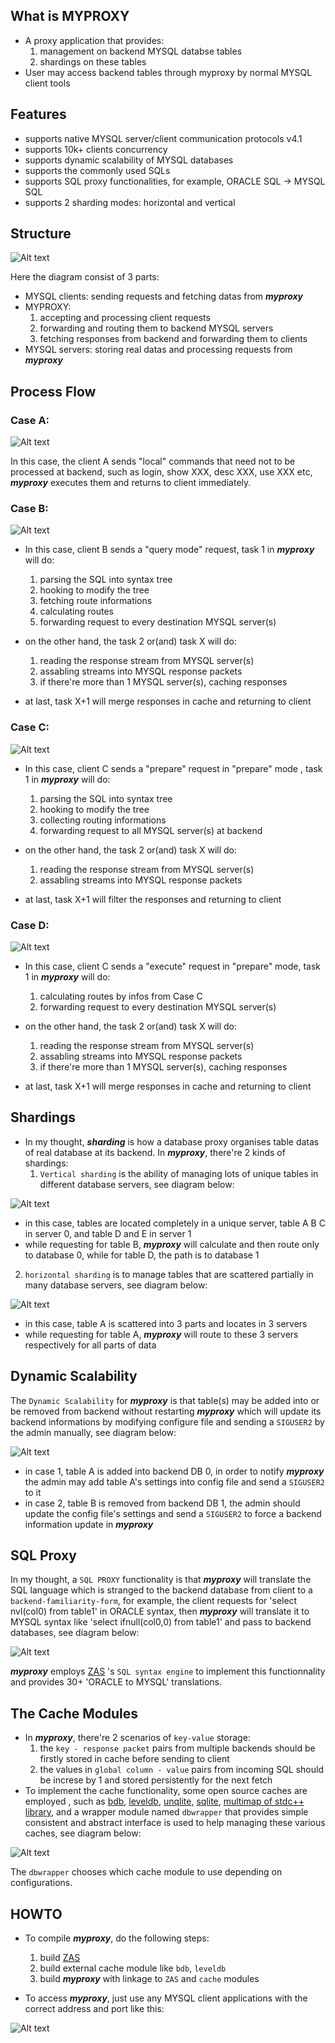 ## What is MYPROXY

 - A proxy application that provides: 
    1. management on backend MYSQL databse tables 
    2. shardings on these tables
 - User may access backend tables through myproxy by normal MYSQL client tools 


## Features
 - supports native MYSQL server/client communication protocols v4.1
 - supports 10k+ clients concurrency 
 - supports dynamic scalability of MYSQL databases
 - supports the commonly used SQLs
 - supports SQL proxy functionalities, for example, ORACLE SQL -> MYSQL SQL
 - supports 2 sharding modes: horizontal and vertical


## Structure
 ![Alt text](https://github.com/oun111/images/blob/master/myproxy_structure.png)

Here the diagram consist of 3 parts:
 - MYSQL clients: sending requests and fetching datas from ***myproxy***
 - MYPROXY: 
    1. accepting and processing client requests
    2. forwarding and routing them to backend MYSQL servers
    3. fetching responses from backend and forwarding them to clients
 - MYSQL servers: storing real datas and processing requests from ***myproxy***


## Process Flow

### Case A:

 ![Alt text](https://github.com/oun111/images/blob/master/myproxy_process_flow_A.png)
 
 In this case, the client A sends "local" commands that need not to be processed at backend, such as login, show XXX, desc XXX, use XXX etc, ***myproxy*** executes them and returns to client immediately.
 
### Case B:

 ![Alt text](https://github.com/oun111/images/blob/master/myproxy_process_flow_B.png)
 
 - In this case, client B sends a "query mode" request, task 1 in ***myproxy*** will do:
    1. parsing the SQL into syntax tree
    2. hooking to modify the tree
    3. fetching route informations
    4. calculating routes
    5. forwarding request to every destination MYSQL server(s)
    
 - on the other hand, the task 2 or(and) task X will do:
    1. reading the response stream from MYSQL server(s)
    2. assabling streams into MYSQL response packets
    3. if there're more than 1 MYSQL server(s), caching responses
    
 - at last, task X+1 will merge responses in cache and returning to client
 
### Case C:

 ![Alt text](https://github.com/oun111/images/blob/master/myproxy_process_flow_C.png)
 
 - In this case, client C sends a "prepare" request in "prepare" mode , task 1 in ***myproxy*** will do:
    1. parsing the SQL into syntax tree
    2. hooking to modify the tree
    3. collecting routing informations
    4. forwarding request to all MYSQL server(s) at backend
    
 - on the other hand, the task 2 or(and) task X will do:
    1. reading the response stream from MYSQL server(s)
    2. assabling streams into MYSQL response packets
    
 - at last, task X+1 will filter the responses and returning to client
 
### Case D:
 
 ![Alt text](https://github.com/oun111/images/blob/master/myproxy_process_flow_D.png)
 
 - In this case, client C sends a "execute" request in "prepare" mode, task 1 in ***myproxy*** will do:
    1. calculating routes by infos from Case C
    2. forwarding request to every destination MYSQL server(s)
    
 - on the other hand, the task 2 or(and) task X will do:
    1. reading the response stream from MYSQL server(s)
    2. assabling streams into MYSQL response packets
    3. if there're more than 1 MYSQL server(s), caching responses
    
 - at last, task X+1 will merge responses in cache and returning to client


## Shardings
 - In my thought, ***sharding*** is how a database proxy organises table datas of real database at its backend. In ***myproxy***, there're 2 kinds of shardings:
    1. `Vertical sharding` is the ability of managing lots of unique tables in different database servers, see diagram below:
    
  ![Alt text](https://github.com/oun111/images/blob/master/myproxy_sharding_v.png)

   * in this case, tables are located completely in a unique server, table A B C in server 0, and table D and E in server 1
   * while requesting for table B, ***myproxy*** will calculate and then route only to database 0, while for table D, the path is to database 1
   
   2. `horizontal sharding` is to manage tables that are scattered partially in many database servers, see diagram below:
   
  ![Alt text](https://github.com/oun111/images/blob/master/myproxy_sharding_h.png)

   * in this case, table A is scattered into 3 parts and locates in 3 servers
   * while requesting for table A, ***myproxy*** will route to these 3 servers respectively for all parts of data


## Dynamic Scalability
  The `Dynamic Scalability` for ***myproxy*** is that table(s) may be added into or be removed from backend without restarting ***myproxy*** which will update its backend informations by modifying configure file and sending a `SIGUSER2` by the admin manually, see diagram below:
  
  ![Alt text](https://github.com/oun111/images/blob/master/myproxy_dynamic_scalability_A.png)
  
  * in case 1, table A is added into backend DB 0, in order to notify ***myproxy*** the admin may add table A's settings into config file and send a `SIGUSER2` to it
  * in case 2, table B is removed from backend DB 1, the admin should update the config file's settings and send a `SIGUSER2` to force a backend information update in ***myproxy***
  

## SQL Proxy
In my thought, a `SQL PROXY` functionality is that ***myproxy*** will translate the SQL language which is stranged to the backend database from client to a `backend-familiarity-form`, for example, the client requests for 'select nvl(col0) from table1' in ORACLE syntax, then ***myproxy*** will translate it to MYSQL syntax like 'select ifnull(col0,0) from table1' and pass to backend databases, see diagram below:

  ![Alt text](https://github.com/oun111/images/blob/master/myproxy_sql_proxy.png)
  
  ***myproxy*** employs [ZAS](https://github.com/oun111/zas) 's `SQL syntax engine` to implement this functionnality and provides 30+ 'ORACLE to MYSQL' translations.


## The Cache Modules
 - In ***myproxy***, there're 2 scenarios of `key-value` storage: 
    1. the `key - response packet` pairs from multiple backends should be firstly stored in cache before sending to client
    2. the values in `global column - value` pairs from incoming SQL should be increse by 1 and stored persistently for the next fetch
 - To implement the cache functionality, some open source caches are employed , such as [bdb](https://en.wikipedia.org/wiki/Berkeley_DB), [leveldb](http://leveldb.org/), [unqlite](https://www.unqlite.org/), [sqlite](http://www.sqlite.org/), [multimap of stdc++ library](http://www.cplusplus.com/reference/map/multimap/),  and a wrapper module named `dbwrapper` that provides simple consistent and abstract interface is used to help managing these various caches, see diagram below:
 
  ![Alt text](https://github.com/oun111/images/blob/master/myproxy_caches.png)

 The `dbwrapper` chooses which cache module to use depending on configurations.

## HOWTO

 - To compile ***myproxy***, do the following steps:
    1. build [ZAS](https://github.com/oun111/zas) 
    2. build external cache module like `bdb`, `leveldb`
    3. build ***myproxy*** with linkage to `ZAS` and `cache` modules
    
 - To access ***myproxy***, just use any MYSQL client applications with the correct address and port like this:
 
 ![Alt text](https://github.com/oun111/images/blob/master/myproxy_screen.jpg)
